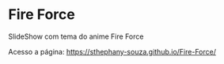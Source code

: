 # Fire Force

SlideShow com tema do anime Fire Force

Acesso a página:
https://sthephany-souza.github.io/Fire-Force/
